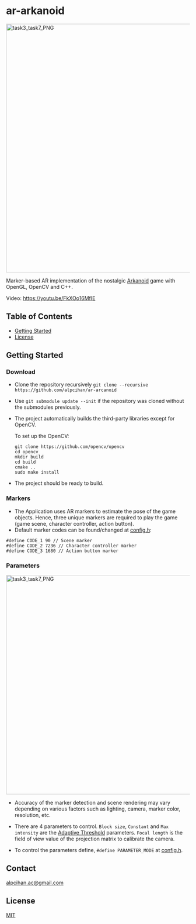 # ar-arkanoid

<img width="680" alt="task3_task7_PNG" src="https://user-images.githubusercontent.com/37274614/179810967-151b7dd1-6f5a-4313-be69-b0b84df71504.png">

Marker-based AR implementation of the nostalgic [Arkanoid](https://en.wikipedia.org/wiki/Arkanoid) game with OpenGL, OpenCV and C++.

Video: https://youtu.be/FkXOo16MfIE

## Table of Contents

* [Getting Started](#getting-started)
* [License](#license)

## Getting Started
### Download
- Clone the repository recursively `git clone --recursive https://github.com/alpcihan/ar-arcanoid`
- Use `git submodule update --init` if the repository was cloned without the submodules previously.
- The project automatically builds the third-party libraries except for OpenCV. 

  To set up the OpenCV:
  
  ```
  git clone https://github.com/opencv/opencv
  cd opencv
  mkdir build
  cd build
  cmake ..
  sudo make install
  ```
- The project should be ready to build.
### Markers
- The Application uses AR markers to estimate the pose of the game objects. Hence, three unique markers are required to play the game (game scene, character controller, action button).
- Default marker codes can be found/changed at [config.h](./src/config/config.h):
```
#define CODE_1 90 // Scene marker
#define CODE_2 7236 // Character controller marker
#define CODE_3 1680 // Action button marker
```
### Parameters
<img width="600" alt="task3_task7_PNG" src="https://user-images.githubusercontent.com/37274614/179316592-74a924f4-9d3f-4bf9-8878-24385471f77c.png">

- Accuracy of the marker detection and scene rendering may vary depending on various factors such as lighting, camera, marker color, resolution, etc.
- There are 4 parameters to control. `Block size`, `Constant` and `Max intensity` are the [Adaptive Threshold](https://docs.opencv.org/4.x/d7/d1b/group__imgproc__misc.html#ga72b913f352e4a1b1b397736707afcde3) parameters. 
  `Focal length` is the field of view value of the projection matrix to calibrate the camera. 
  
- To control the parameters define, ```#define PARAMETER_MODE``` at [config.h](./src/config/config.h).

## Contact

alpcihan.ac@gmail.com

## License

[MIT](./LICENSE)
